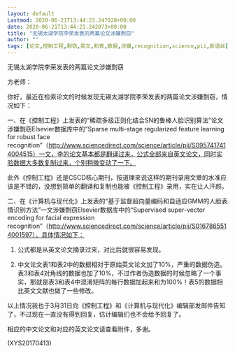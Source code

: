 ```yaml
---
layout: default
Lastmod: 2020-06-21T13:44:23.247028+00:00
date: 2020-06-21T13:44:21.242073+00:00
title: "无锡太湖学院李荣发表的两篇论文涉嫌剽窃"
author: ""
tags: [论文,控制工程,剽窃,英文,和表,数据,涉嫌,recognition,science,pii,新语丝]
---
```


无锡太湖学院李荣发表的两篇论文涉嫌剽窃

方老师：

你好，最近在检索论文的时候发现无锡太湖学院李荣发表的两篇论文涉嫌剽窃，情况如下：

一、在《控制工程》上发表的“稀疏多级正则化结合SN的鲁棒人脸识别算法”论文涉嫌剽窃Elsevier数据库中的“Sparse multi-stage regularized feature learning for robust face recognition”（http://www.sciencedirect.com/science/article/pii/S0957417414004515）一文，李的论文基本都是翻译过来，公式全部来自英文论文，同时实验数据大多数复制过来，个别稍微变动了一下。

此外《控制工程》还是CSCD核心期刊，按道理来说这样的期刊录用文章的水准应该是不错的，没想到简单的翻译和复制也能被《控制工程》录用，实在让人汗颜。

二、在《计算机与现代化》上发表的“基于监督超向量编码和自适应GMM的人脸表情识别方法”一文涉嫌剽窃Elsevier数据库中的“Supervised super-vector encoding for facial expression recognition”（http://www.sciencedirect.com/science/article/pii/S0167865514001597），具体情况如下：

1. 公式都是从英文论文摘录过来，对比后就很容易发现。

2. 中文论文表1和表2中的数据相对于原始英文论文加了10%，严重的数据伪造。表3和表4对角线的数据也加了10%，不过作者伪造数据的时候忽略了一个事实，那就是表3和表4中混淆矩阵的每行数据加起来和为100%！表5的数据相比英文文献也做了一些修改。

以上情况我也于3月31日向《控制工程》和《计算机与现代化》编辑部发邮件告知了，不过现在一直没有得到回复，估计编辑们也不会给予回复了。

相应的中文论文和对应的英文论文请查看附件，多谢。

(XYS20170413)

